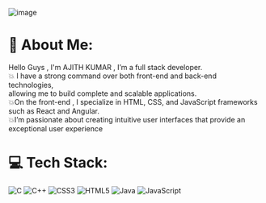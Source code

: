 ![image](https://github.com/ajithtag/ajithtag/assets/141298609/d5545b25-f387-4df8-9ebc-2f66350cfaab)

# 💫 About Me:
Hello Guys , I'm AJITH KUMAR ,  I’m a full stack developer. <br> 💥 I have a strong command over both front-end and back-end technologies,<br> allowing me to build complete and scalable applications.<br>💥On the front-end , I specialize in HTML, CSS, and JavaScript frameworks such as React and Angular. <br>💥I’m passionate about creating intuitive user interfaces that provide an exceptional user experience


# 💻 Tech Stack:
![C](https://img.shields.io/badge/c-%2300599C.svg?style=for-the-badge&logo=c&logoColor=white) ![C++](https://img.shields.io/badge/c++-%2300599C.svg?style=for-the-badge&logo=c%2B%2B&logoColor=white) ![CSS3](https://img.shields.io/badge/css3-%231572B6.svg?style=for-the-badge&logo=css3&logoColor=white) ![HTML5](https://img.shields.io/badge/html5-%23E34F26.svg?style=for-the-badge&logo=html5&logoColor=white) ![Java](https://img.shields.io/badge/java-%23ED8B00.svg?style=for-the-badge&logo=java&logoColor=white) ![JavaScript](https://img.shields.io/badge/javascript-%23323330.svg?style=for-the-badge&logo=javascript&logoColor=%23F7DF1E)
